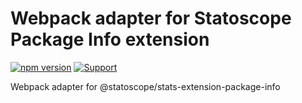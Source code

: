 # Webpack adapter for Statoscope Package Info extension

[![npm version](https://badge.fury.io/js/%40statoscope%2Fwebpack-stats-extension-package-info.svg)](https://badge.fury.io/js/%40statoscope%2Fwebpack-stats-extension-package-info)
[![Support](https://img.shields.io/badge/-Support-blue)](https://opencollective.com/statoscope)

Webpack adapter for @statoscope/stats-extension-package-info
